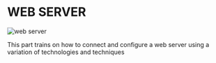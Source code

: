 # WEB SERVER

<img src="https://s3.amazonaws.com/intranet-projects-files/holbertonschool-sysadmin_devops/266/8Gu52Qv.png" alt="web server"/>

This part trains on how to connect and configure a web server using a variation of technologies and techniques
